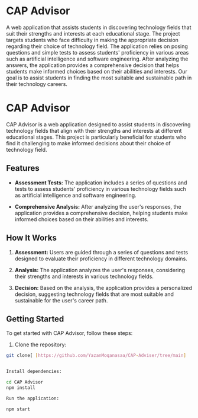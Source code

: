 # CAP Advisor
A web application that assists students in discovering technology fields that suit their strengths and interests at each educational stage. The project targets students who face difficulty in making the appropriate decision regarding their choice of technology field. The application relies on posing questions and simple tests to assess students' proficiency in various areas such as artificial intelligence and software engineering. After analyzing the answers, the application provides a comprehensive decision that helps students make informed choices based on their abilities and interests. Our goal is to assist students in finding the most suitable and sustainable path in their technology careers.




# CAP Advisor

CAP Advisor is a web application designed to assist students in discovering technology fields that align with their strengths and interests at different educational stages. This project is particularly beneficial for students who find it challenging to make informed decisions about their choice of technology field.

## Features

- **Assessment Tests:** The application includes a series of questions and tests to assess students' proficiency in various technology fields such as artificial intelligence and software engineering.

- **Comprehensive Analysis:** After analyzing the user's responses, the application provides a comprehensive decision, helping students make informed choices based on their abilities and interests.

## How It Works

1. **Assessment:** Users are guided through a series of questions and tests designed to evaluate their proficiency in different technology domains.

2. **Analysis:** The application analyzes the user's responses, considering their strengths and interests in various technology fields.

3. **Decision:** Based on the analysis, the application provides a personalized decision, suggesting technology fields that are most suitable and sustainable for the user's career path.

## Getting Started

To get started with CAP Advisor, follow these steps:

1. Clone the repository:

```bash
git clone[ [https://github.com/YazanMoqanasaa/CAP-Adviser/tree/main]


Install dependencies:

cd CAP Advisor
npm install

Run the application:

npm start
